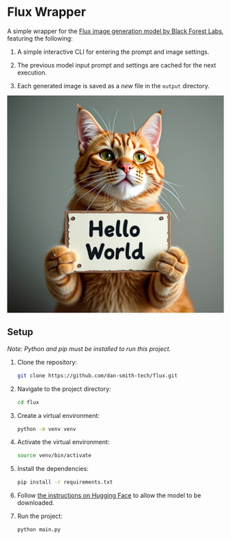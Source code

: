 # Flux Wrapper

A simple wrapper for the [Flux image generation model by Black Forest Labs](https://huggingface.co/black-forest-labs/FLUX.1-dev), featuring the following:

1. A simple interactive CLI for entering the prompt and image settings.

2. The previous model input prompt and settings are cached for the next execution.

3. Each generated image is saved as a _new_ file in the `output` directory.

![Example image generated by the model](example.png)

## Setup

_Note: Python and pip must be installed to run this project._

1. Clone the repository:

   ```bash
   git clone https://github.com/dan-smith-tech/flux.git
   ```

2. Navigate to the project directory:

   ```bash
   cd flux
   ```

3. Create a virtual environment:

   ```bash
   python -m venv venv
   ```

4. Activate the virtual environment:

   ```bash
   source venv/bin/activate
   ```

5. Install the dependencies:

   ```bash
   pip install -r requirements.txt
   ```

6. Follow [the instructions on Hugging Face](https://huggingface.co/black-forest-labs/FLUX.1-dev) to allow the model to be downloaded.

7. Run the project:

   ```bash
   python main.py
   ```
